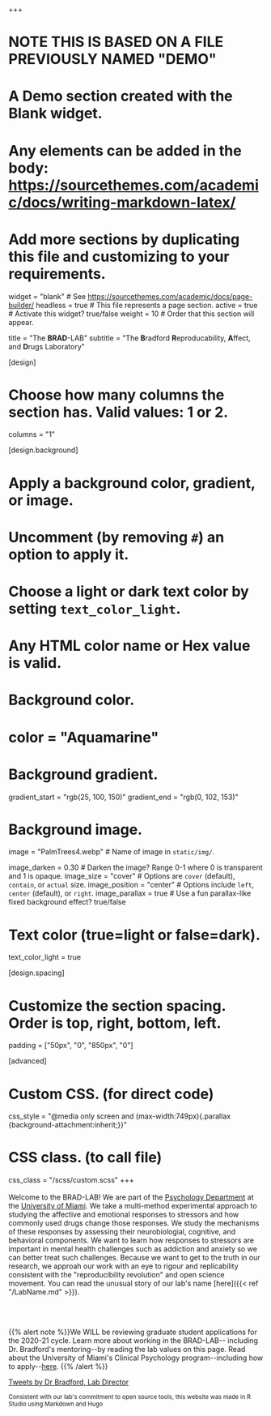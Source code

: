 +++
# NOTE THIS IS BASED ON A FILE PREVIOUSLY NAMED "DEMO"
# A Demo section created with the Blank widget.
# Any elements can be added in the body: https://sourcethemes.com/academic/docs/writing-markdown-latex/
# Add more sections by duplicating this file and customizing to your requirements.

widget = "blank"  # See https://sourcethemes.com/academic/docs/page-builder/
headless = true  # This file represents a page section.
active = true  # Activate this widget? true/false
weight = 10  # Order that this section will appear.


title = "The **BRAD**-LAB"
subtitle = "The **B**radford **R**eproducability, **A**ffect, and **D**rugs Laboratory"

[design]
  # Choose how many columns the section has. Valid values: 1 or 2.
  columns = "1"

[design.background]
  # Apply a background color, gradient, or image.
  #   Uncomment (by removing `#`) an option to apply it.
  #   Choose a light or dark text color by setting `text_color_light`.
  #   Any HTML color name or Hex value is valid.

  # Background color.
  # color = "Aquamarine"
  
  # Background gradient.
   gradient_start = "rgb(25, 100, 150)"
   gradient_end = "rgb(0, 102, 153)"
   
  # Background image.
  image = "PalmTrees4.webp"  # Name of image in `static/img/`.
  
  image_darken = 0.30  # Darken the image? Range 0-1 where 0 is transparent and 1 is opaque.
  image_size = "cover"  #  Options are `cover` (default), `contain`, or `actual` size.
  image_position = "center"  # Options include `left`, `center` (default), or `right`.
  image_parallax = true  # Use a fun parallax-like fixed background effect? true/false

  # Text color (true=light or false=dark).
  text_color_light = true

[design.spacing]
  # Customize the section spacing. Order is top, right, bottom, left.
  padding = ["50px", "0", "850px", "0"]

[advanced]
 # Custom CSS. (for direct code)
 css_style = "@media only screen and (max-width:749px){.parallax {background-attachment:inherit;}}"
 
 # CSS class. (to call file)
 css_class = "/scss/custom.scss"
+++
\
\
Welcome to the BRAD-LAB! We are part of the [Psychology   Department](https://www.psy.miami.edu/) at the [University of   Miami](https://www.miami.edu). We take a multi-method experimental approach to studying the affective and emotional responses to stressors and how commonly used drugs change those responses. We study the mechanisms of these responses by assessing their neurobiologial, cognitive, and behavioral components. We want to learn how responses to stressors are important in mental health challenges such as addiction and anxiety so we can better treat such challenges. Because we want to get to the truth in our research, we approah our work with an eye to rigour and replicability consistent with the "reproducibility revolution" and open science movement. You can read the unusual story of our lab's name [here]({{< ref "/LabName.md" >}}).  

<br/>
<br/>

{{% alert note %}}We WILL be reviewing graduate student applications for the 2020-21 cycle. Learn more about working in the BRAD-LAB-- including Dr. Bradford's mentoring--by reading the lab values on this page. Read about the University of Miami's Clinical Psychology program--including how to apply--[here](https://www.psy.miami.edu/graduate/clinical-program/).
{{% /alert %}}


<a class="twitter-timeline" data-theme="dark" data-height = '500' href="https://twitter.com/Daniel_Brad4d?ref_src=twsrc%5Etfw">Tweets by Dr Bradford, Lab Director</a> <script async src="https://platform.twitter.com/widgets.js" charset="utf-8"></script>

<sub>Consistent with our lab's commitment to open source tools, this website was made in R Studio using Markdown and Hugo</sub>

